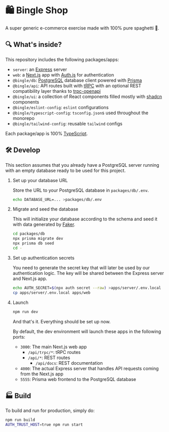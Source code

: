 # 🛍️ Bingle Shop

A super generic e-commerce exercise made with 100% pure spaghetti 🍝.

## 🔍 What's inside?

This repository includes the following packages/apps:

- `server`: an [Express](https://expressjs.com) server
- `web`: a [Next.js](https://nextjs.org) app with [Auth.js](https://authjs.dev) for authentication
- `@bingle/db`: [PostgreSQL](https://www.postgresql.org) database client powered with [Prisma](https://www.prisma.io)
- `@bingle/api`: API routes built with [tRPC](https://trpc.io) with an optional REST compatibility layer thanks to [trpc-openapi](https://github.com/jlalmes/trpc-openapi)
- `@bingle/ui`: a collection of React components filled mostly with [shadcn](https://ui.shadcn.com) components
- `@bingle/eslint-config`: `eslint` configurations
- `@bingle/typescript-config`: `tsconfig.json`s used throughout the monorepo
- `@bingle/tailwind-config`: reusable `tailwind` configs

Each package/app is 100% [TypeScript](https://www.typescriptlang.org).

## 🛠️ Develop

This section assumes that you already have a PostgreSQL server running with an empty database ready to be used for this project.

1. Set up your database URL

   Store the URL to your PostgreSQL database in `packages/db/.env`.

   ```bash
   echo DATABASE_URL=... >packages/db/.env
   ```

2. Migrate and seed the database

   This will initialize your database according to the schema and seed it with data generated by [Faker](https://fakerjs.dev).

   ```bash
   cd packages/db
   npx prisma migrate dev
   npx prisma db seed
   cd -
   ```

3. Set up authentication secrets

   You need to generate the secret key that will later be used by our authentication logic. The key will be shared between the Express server and Next.js app.

   ```bash
   echo AUTH_SECRET=$(npx auth secret --raw) >apps/server/.env.local
   cp apps/server/.env.local apps/web
   ```

4. Launch

   ```bash
   npm run dev
   ```

   And that's it. Everything should be set up now.

   By default, the dev environment will launch these apps in the following ports:

   - `3000`: The main Next.js web app
     - `/api/trpc/*`: tRPC routes
     - `/api/*`: REST routes
       - `/api/docs`: REST documentation
   - `4000`: The actual Express server that handles API requests coming from the Next.js app
   - `5555`: Prisma web frontend to the PostgreSQL database

## 🏭 Build

To build and run for production, simply do:

```bash
npm run build
AUTH_TRUST_HOST=true npm run start
```
